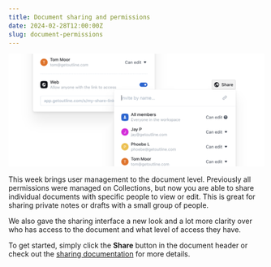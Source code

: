```yaml
---
title: Document sharing and permissions
date: 2024-02-28T12:00:00Z
slug: document-permissions
---
```


![Document permissions](/images/document-permissions.png)

This week brings user management to the document level. Previously all permissions were managed on
Collections, but now you are able to share individual documents with specific people to view or edit.
This is great for sharing private notes or drafts with a small group of people.

We also gave the sharing interface a new look and a lot more clarity over who has access to the
document and what level of access they have.

To get started, simply click the **Share** button in the document header or check out the [sharing documentation](https://docs.getoutline.com/s/guide/doc/sharing-LG2sGOLIpl) for more details.
